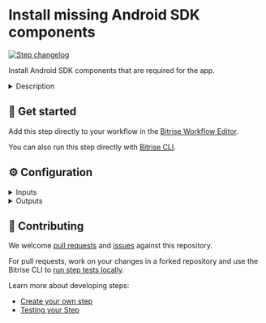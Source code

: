 # Install missing Android SDK components

[![Step changelog](https://shields.io/github/v/release/bitrise-steplib/steps-install-missing-android-tools?include_prereleases&label=changelog&color=blueviolet)](https://github.com/bitrise-steplib/steps-install-missing-android-tools/releases)

Install Android SDK components that are required for the app.

<details>
<summary>Description</summary>


This Step makes sure that required Android SDK components (platforms and build-tools) are installed. To do so, the Step runs the `gradlew dependencies` command. 

If the Android Plugin for Gradle version is 2.2.0 or higher, the plugin will download and install the missing components during the Gradle command.  
Otherwise the command fails and the Step parses the command's output to determine which SDK components are missing and installs them.

### Configuring the Step

1. Set the path of the `gradlew` file.

   The default value is that of the $PROJECT_LOCATION Environment Variable.

1. If you use an Android NDK in your app, set its revision in the **NDK Revision** input.

### Troubleshooting

If the Step fails, check that your repo actually contains a `gradlew` file. Without the Gradle wrapper, this Step won't work.

### Useful links

[Installing an additional Android SDK package](https://devcenter.bitrise.io/tips-and-tricks/android-tips-and-tricks/#how-to-install-an-additional-android-sdk-package)

### Related Steps

* [Android SDK Update](https://www.bitrise.io/integrations/steps/android-sdk-update)
* [Install React Native](https://www.bitrise.io/integrations/steps/install-react-native)
</details>

## 🧩 Get started

Add this step directly to your workflow in the [Bitrise Workflow Editor](https://devcenter.bitrise.io/steps-and-workflows/steps-and-workflows-index/).

You can also run this step directly with [Bitrise CLI](https://github.com/bitrise-io/bitrise).

## ⚙️ Configuration

<details>
<summary>Inputs</summary>

| Key | Description | Flags | Default |
| --- | --- | --- | --- |
| `gradlew_path` | Using a Gradle Wrapper (gradlew) is required, as the wrapper is what makes sure that the right Gradle version is installed and used for the build. __You can find more information about the Gradle Wrapper (gradlew), and about how you can generate one (if you would not have one already)__ in the official guide at: [https://docs.gradle.org/current/userguide/gradle_wrapper.html](https://docs.gradle.org/current/userguide/gradle_wrapper.html).  **The path should be relative** to the repository root, for example: `./gradlew`, or if it's in a sub directory: `./sub/dir/gradlew`.  | required | `$GRADLEW_PATH` |
| `ndk_version` | NDK version to install, for example `23.0.7599858`. Run `sdkmanager --list` on your machine to see all available versions. Leave this input empty if you are not using the Native Development Kit in your project. |  |  |
</details>

<details>
<summary>Outputs</summary>
There are no outputs defined in this step
</details>

## 🙋 Contributing

We welcome [pull requests](https://github.com/bitrise-steplib/steps-install-missing-android-tools/pulls) and [issues](https://github.com/bitrise-steplib/steps-install-missing-android-tools/issues) against this repository.

For pull requests, work on your changes in a forked repository and use the Bitrise CLI to [run step tests locally](https://devcenter.bitrise.io/bitrise-cli/run-your-first-build/).

Learn more about developing steps:

- [Create your own step](https://devcenter.bitrise.io/contributors/create-your-own-step/)
- [Testing your Step](https://devcenter.bitrise.io/contributors/testing-and-versioning-your-steps/)
